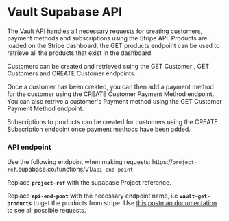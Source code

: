 # Vault Supabase API

The Vault API handles all necessary requests for creating customers, payment methods and subscriptions using the Stripe API.
Products are loaded on the Stripe dashboard, the GET products endpoint can be used to retrieve all the products that exist in the dashboard.

Customers can be created and retrieved suing the GET Customer , GET Customers and CREATE Customer endpoints.

Once a customer has been created, you can then add a payment method for the customer using the CREATE Customer Payment Method endpoint. You can also retrive a customer's Payment method using the GET Customer Payment Method endpoint.

Subscriptions to products can be created for customers using the CREATE Subscription endpoint once payment methods have been added.


### API endpoint 

Use the following endpoint when making requests:
https://`project-ref`.supabase.co/functions/v1/`api-end-point`

Replace **`project-ref`** with the supabase Project reference.

Replace **`api-end-pont`** with the necessary endpoint name, i.e **`vault-get-products`** to get the products from stripe. Use [this postman documentation](https://documenter.getpostman.com/view/20677220/2s93sZ7aDi) to see all possible requests.